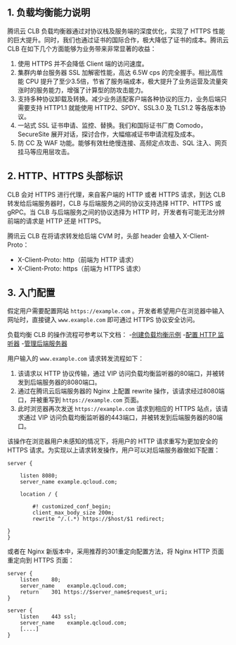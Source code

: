 ## 1. 负载均衡能力说明
腾讯云 CLB 负载均衡器通过对协议栈及服务端的深度优化，实现了 HTTPS 性能的巨大提升。同时，我们也通过证书的国际合作，极大降低了证书的成本。腾讯云 CLB 在如下几个方面能够为业务带来非常显著的收益：
1. 使用 HTTPS 并不会降低 Client 端的访问速度。
2. 集群内单台服务器 SSL 加解密性能，高达 6.5W cps 的完全握手。相比高性能 CPU 提升了至少3.5倍，节省了服务端成本，极大提升了业务运营及流量突涨时的服务能力，增强了计算型的防攻击能力。
3. 支持多种协议卸载及转换。减少业务适配客户端各种协议的压力，业务后端只需要支持 HTTP1.1 就能使用 HTTP2、SPDY、SSL3.0 及 TLS1.2 等各版本协议。
4. 一站式 SSL 证书申请、监控、替换。我们和国际证书厂商 Comodo，SecureSite 展开对话，探讨合作，大幅缩减证书申请流程及成本。
5. 防 CC 及 WAF 功能。能够有效杜绝慢连接、高频定点攻击、SQL 注入、网页挂马等应用层攻击。

## 2. HTTP、HTTPS 头部标识
CLB 会对 HTTPS 进行代理，来自客户端的 HTTP 或者 HTTPS 请求，到达 CLB 转发给后端服务器时，CLB 与后端服务之间的协议支持选择 HTTP、HTTPS 或 gRPC。当 CLB 与后端服务之间的协议选择为 HTTP 时，开发者有可能无法分辨前端的请求是 HTTP 还是 HTTPS。

腾讯云 CLB 在将请求转发给后端 CVM 时，头部 header 会植入 X-Client-Proto：
- X-Client-Proto: http（前端为 HTTP 请求）
- X-Client-Proto: https（前端为 HTTPS 请求）

## 3. 入门配置
假定用户需要配置网站 `https://example.com` 。开发者希望用户在浏览器中输入网址时，直接键入 `www.example.com` 即可通过 HTTPS 协议安全访问。

负载均衡 CLB 的操作流程可参考以下文档：
<dx-steps>
-[创建负载均衡示例](https://cloud.tencent.com/document/product/214/6149)
-[配置 HTTP 监听器](https://cloud.tencent.com/document/product/214/36384)
-[管理后端服务器](https://cloud.tencent.com/document/product/214/6156)
</dx-steps>

用户输入的 `www.example.com` 请求转发流程如下：
1. 该请求以 HTTP 协议传输，通过 VIP 访问负载均衡监听器的80端口，并被转发到后端服务器的8080端口。
2. 通过在腾讯云后端服务器的 Nginx 上配置 rewrite 操作，该请求经过8080端口，并被重写到 `https://example.com` 页面。
3. 此时浏览器再次发送 `https://example.com` 请求到相应的 HTTPS 站点，该请求通过 VIP 访问负载均衡监听器的443端口，并被转发到后端服务器的80端口。


该操作在浏览器用户未感知的情况下，将用户的 HTTP 请求重写为更加安全的 HTTPS 请求。为实现以上请求转发操作，用户可以对后端服务器做如下配置：
```
server {

	listen 8080; 
	server_name example.qcloud.com;

	location / {

		#! customized_conf_begin;
		client_max_body_size 200m;
		rewrite ^/.(.*) https://$host/$1 redirect;

} 
}
```

或者在 Nginx 新版本中，采用推荐的301重定向配置方法，将 Nginx HTTP 页面重定向到 HTTPS 页面：
```
server { 	
  	listen	  80;
  	server_name    example.qcloud.com;
  	return	  301 https://$server_name$request_uri;
}

server {
  	listen	  443 ssl;
 	server_name    example.qcloud.com;
	[....]
}
```
